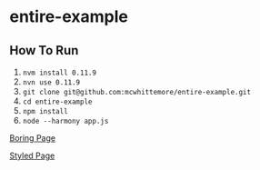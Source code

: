 # entire-example



## How To Run

1. `nvm install 0.11.9`
2. `nvn use 0.11.9`
3. `git clone git@github.com:mcwhittemore/entire-example.git`
4. `cd entire-example`
5. `npm install`
6. `node --harmony app.js`

[Boring Page](http://localhost:3000)

[Styled Page](http://localhost:3000/styled/)
